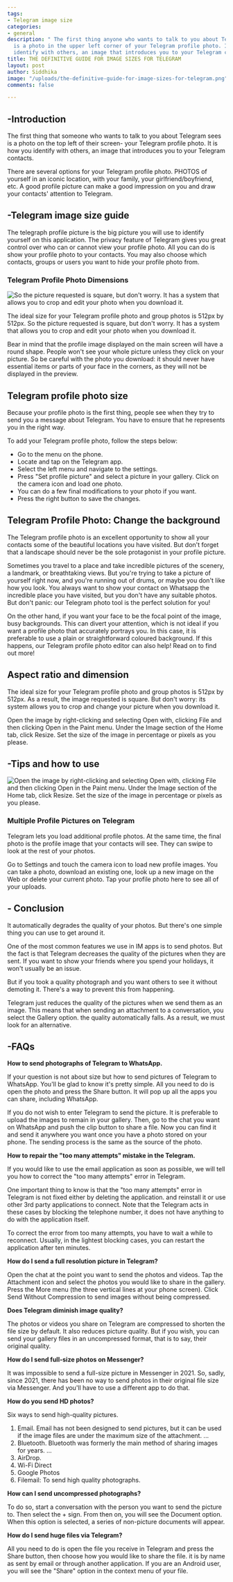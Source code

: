 ```yaml
---
tags:
- Telegram image size
categories:
- general
description: " The first thing anyone who wants to talk to you about Telegram sees
  is a photo in the upper left corner of your Telegram profile photo. It is how you
  identify with others, an image that introduces you to your Telegram contacts."
title: THE DEFINITIVE GUIDE FOR IMAGE SIZES FOR TELEGRAM
layout: post
author: Siddhika
image: "/uploads/the-definitive-guide-for-image-sizes-for-telegram.png"
comments: false

---
```


### 

## **-Introduction**

The first thing that someone who wants to talk to you about Telegram sees is a photo on the top left of their screen- your Telegram profile photo. It is how you identify with others, an image that introduces you to your Telegram contacts.

There are several options for your Telegram profile photo. PHOTOS of yourself in an iconic location, with your family, your girlfriend/boyfriend, etc. A good profile picture can make a good impression on you and draw your contacts' attention to Telegram.

## **-Telegram image size guide**

The telegraph profile picture is the big picture you will use to identify yourself on this application. The privacy feature of Telegram gives you great control over who can or cannot view your profile photo. All you can do is show your profile photo to your contacts. You may also choose which contacts, groups or users you want to hide your profile photo from.

### **Telegram Profile Photo Dimensions**

![So the picture requested is square, but don't worry. It has a system that allows you to crop and edit your photo when you download it.](/uploads/sc.PNG "Telegram image size guide")

The ideal size for your Telegram profile photo and group photos is 512px by 512px. So the picture requested is square, but don't worry. It has a system that allows you to crop and edit your photo when you download it.

Bear in mind that the profile image displayed on the main screen will have a round shape. People won't see your whole picture unless they click on your picture. So be careful with the photo you download: it should never have essential items or parts of your face in the corners, as they will not be displayed in the preview.

## 

## **Telegram profile photo size**

Because your profile photo is the first thing, people see when they try to send you a message about Telegram. You have to ensure that he represents you in the right way.

To add your Telegram profile photo, follow the steps below:

* Go to the menu on the phone.
* Locate and tap on the Telegram app.
* Select the left menu and navigate to the settings.
* Press "Set profile picture" and select a picture in your gallery. Click on the camera icon and load one photo.
* You can do a few final modifications to your photo if you want.
* Press the right button to save the changes.

## **Telegram Profile Photo: Change the background**

The Telegram profile photo is an excellent opportunity to show all your contacts some of the beautiful locations you have visited. But don't forget that a landscape should never be the sole protagonist in your profile picture.

Sometimes you travel to a place and take incredible pictures of the scenery, a landmark, or breathtaking views. But you're trying to take a picture of yourself right now, and you're running out of drums, or maybe you don't like how you look. You always want to show your contact on Whatsapp the incredible place you have visited, but you don't have any suitable photos. But don't panic: our Telegram photo tool is the perfect solution for you!

On the other hand, if you want your face to be the focal point of the image, busy backgrounds. This can divert your attention, which is not ideal if you want a profile photo that accurately portrays you. In this case, it is preferable to use a plain or straightforward coloured background. If this happens, our Telegram profile photo editor can also help! Read on to find out more!

## **Aspect ratio and dimension**

The ideal size for your Telegram profile photo and group photos is 512px by 512px. As a result, the image requested is square. But don't worry: its system allows you to crop and change your picture when you download it.

Open the image by right-clicking and selecting Open with, clicking File and then clicking Open in the Paint menu. Under the Image section of the Home tab, click Resize. Set the size of the image in percentage or pixels as you please.

## -Tips and how to use

![Open the image by right-clicking and selecting Open with, clicking File and then clicking Open in the Paint menu. Under the Image section of the Home tab, click Resize. Set the size of the image in percentage or pixels as you please.](/uploads/csc.PNG "Aspect ratio and dimension")

### **Multiple Profile Pictures on Telegram**

Telegram lets you load additional profile photos. At the same time, the final photo is the profile image that your contacts will see. They can swipe to look at the rest of your photos.

Go to Settings and touch the camera icon to load new profile images. You can take a photo, download an existing one, look up a new image on the Web or delete your current photo. Tap your profile photo here to see all of your uploads.

## **- Conclusion**

It automatically degrades the quality of your photos. But there's one simple thing you can use to get around it.

One of the most common features we use in IM apps is to send photos. But the fact is that Telegram decreases the quality of the pictures when they are sent. If you want to show your friends where you spend your holidays, it won't usually be an issue.

But if you took a quality photograph and you want others to see it without demoting it. There's a way to prevent this from happening.

Telegram just reduces the quality of the pictures when we send them as an image. This means that when sending an attachment to a conversation, you select the Gallery option. the quality automatically falls. As a result, we must look for an alternative.

## **-FAQs**

**How to send photographs of Telegram to WhatsApp.**

If your question is not about size but how to send pictures of Telegram to WhatsApp. You'll be glad to know it's pretty simple. All you need to do is open the photo and press the Share button. It will pop up all the apps you can share, including WhatsApp.

If you do not wish to enter Telegram to send the picture. It is preferable to upload the images to remain in your gallery. Then, go to the chat you want on WhatsApp and push the clip button to share a file. Now you can find it and send it anywhere you want once you have a photo stored on your phone. The sending process is the same as the source of the photo.

**How to repair the "too many attempts" mistake in the Telegram.**

If you would like to use the email application as soon as possible, we will tell you how to correct the "too many attempts" error in Telegram.

One important thing to know is that the "too many attempts" error in Telegram is not fixed either by deleting the application. and reinstall it or use other 3rd party applications to connect. Note that the Telegram acts in these cases by blocking the telephone number, it does not have anything to do with the application itself.

To correct the error from too many attempts, you have to wait a while to reconnect. Usually, in the lightest blocking cases, you can restart the application after ten minutes.

**How do I send a full resolution picture in Telegram?**

Open the chat at the point you want to send the photos and videos. Tap the Attachment icon and select the photos you would like to share in the gallery. Press the More menu (the three vertical lines at your phone screen). Click Send Without Compression to send images without being compressed.

**Does Telegram diminish image quality?**

The photos or videos you share on Telegram are compressed to shorten the file size by default. It also reduces picture quality. But if you wish, you can send your gallery files in an uncompressed format, that is to say, their original quality.

**How do I send full-size photos on Messenger?**

It was impossible to send a full-size picture in Messenger in 2021. So, sadly, since 2021, there has been no way to send photos in their original file size via Messenger. And you'll have to use a different app to do that.

**How do you send HD photos?**

Six ways to send high-quality pictures.

1. Email. Email has not been designed to send pictures, but it can be used if the image files are under the maximum size of the attachment. ...
2. Bluetooth. Bluetooth was formerly the main method of sharing images for years. ...
3. AirDrop.
4. Wi-Fi Direct
5. Google Photos
6. Filemail: To send high quality photographs.

**How can I send uncompressed photographs?**

To do so, start a conversation with the person you want to send the picture to. Then select the + sign. From then on, you will see the Document option. When this option is selected, a series of non-picture documents will appear.

**How do I send huge files via Telegram?**

All you need to do is open the file you receive in Telegram and press the Share button, then choose how you would like to share the file. it is by name as sent by email or through another application. If you are an Android user, you will see the "Share" option in the context menu of your file.